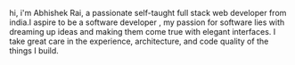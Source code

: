 hi, i'm Abhishek Rai, a passionate self-taught full stack web developer from india.I aspire to be a software developer , my passion for software lies with dreaming up ideas and making them come true with elegant interfaces. I take great care in the experience, architecture, and code quality of the things I build.
